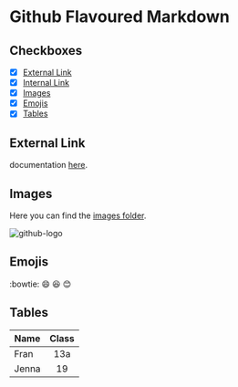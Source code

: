 # Github Flavoured Markdown

## Checkboxes

- [X] [External Link](#external-link)
- [X] [Internal Link](#checkboxes)
- [X] [Images](#images)
- [X] [Emojis](#emojis)
- [X] [Tables](#tables)

## External Link

documentation [here](https://help.github.com/en).

## Images

Here you can find the [images folder](images/).

![github-logo](authoring/images/hamboy.png)

## Emojis

:bowtie:
:smile:
:laughing:
:blush:

## Tables

| Name  | Class |
| ----- | :---: |
| Fran  |  13a  |
| Jenna |  19   |
